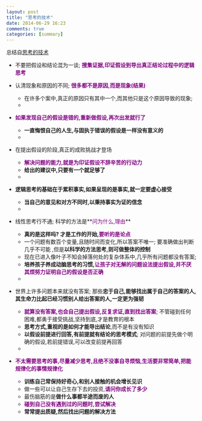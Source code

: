 ```yaml
---
layout: post
title: "思考的技术"
date: 2014-06-29 16:23
comments: true
categories: [summary]
---
```

总结自[思考的技术](http://book.douban.com/subject/3138847/)

* 不要把假设和结论混为一谈; **<font color="#800080">搜集证据,印证假设到导出真正结论过程中的逻辑思考</font>**
  
* 认清现象和原因的不同; **<font color="#800080">很多都不是原因,而是现象(结果)</font>**
  * 在许多个案中,真正的原因只有其中一个,而其他只是这个原因导致的现象;
  * 
  
* **<font color="#800080">如果发现自己的假设是错的,重新做假设,再次出发就行了</font>**
  * **一直悔恨自己的人生,与固执于错误的假设是一样没有意义的**
  * 
  
* 在提出假设的阶段,真正的成败挑战才登场
  * **<font color="#800080">解决问题的能力,就是为印证假设不辞辛苦的行动力</font>**
  * **给出的建议中,只要有一个就足够了**
  * 
  
* **逻辑思考的基础在于累积事实,如果呈现的是事实,就一定要虚心接受**
  * **当自己的意见和对方不同时,以秉持事实为证的信念**
  * 
  
* 线性思考行不通; 科学的方法是**<font color="#800080">问为什么,理由</font>**
  * **真的是这样吗? 才是工作的开始,<font color="#800080">要听的是论点</font>**
  * 一个问题有数百个变量,且随时间而变化,所以答案不唯一; 要准确做出判断
    几乎不可能 ,但是**以科学的方法思考,则可做整体的控制**
  * 现在已进入像叶子不知会掉落何处的复杂体系中,几乎所有问题都没有答案;
  * **培养孩子养成动脑思考的习惯,<font color="#800080">让孩子对无解的问题设法提出假设,并不厌其烦努力证明自己的假设是否正确</font>**
  * 
    
*  世界上许多问题本来就没有答案; 那些**忠于自己,能够找出属于自己的答案的人,其生命力比起已经习惯别人给出答案的人,一定更为强韧**
   * **<font color="#800080">就算没有答案,也会自己提出假设,反复求证,直到找出答案</font>**; 不管碰到任何
     困难,都勇于接受挑战,坚持到底,才是教育的根本
   * **思考方式,重视的是如何才能导出结论**,而不是有没有知识
   * **以假设前提进行回答,有前提就有结论的思考模式**; 对问题的前提先做个明
     确的假设,若前提错误,可以改变前提再回答
   *   
     
*  **<font color="#800080">不太需要思考的事,尽量减少思考,且绝不没事自寻烦恼,生活要非常简单,把能规律化的事情规律化</font>**
   * **训练自己常保持好奇心,和别人接触的机会增长见识**
   * 做一些可以让自己生存下去的投资,**<font color="#800080">请问你成长了多少</font>**
   * 最伤脑筋的是**做什么事都半途而废的人**
   * **<font color="#800080">碰到自己没有遇到过的问题时,尝试解决</font>**
   * **常常提出质疑,然后找出问题的解决方法**
